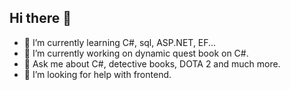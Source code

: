 ## Hi there 👋
- 🌱 I’m currently learning C#, sql, ASP.NET, EF...
- 🔭 I’m currently working on dynamic quest book on C#.
- 💬 Ask me about C#, detective books, DOTA 2 and much more.
- 🤔 I’m looking for help with frontend.
<!--
**retality-education/retality-education** is a ✨ _special_ ✨ repository because its `README.md` (this file) appears on your GitHub profile.

Here are some ideas to get you started:

- 🔭 I’m currently working on ...

- 👯 I’m looking to collaborate on ...
- 🤔 I’m looking for help with ...

- 📫 How to reach me: ...
- 😄 Pronouns: ...
- ⚡ Fun fact: ...
-->
